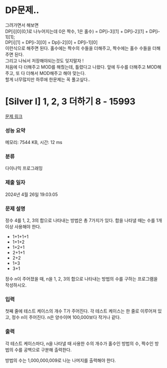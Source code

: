 # DP문제.. 
그려가면서 해보면 </br>
DP[i][0](0,1로 나누어지는데 0은 짝수, 1은 홀수) = DP[i-3][1] + DP[i-2][1] + DP[i-1][1];</br>
DP[i][1] = DP[i-3][0] + Dp[i-2][0] + DP[i-1][0] </br>
이런식으로 해주면 된다. 홀수에는 짝수의 수들을 더해주고, 짝수에는 홀수 수들을 더해주면 된다. </br>
그리고 나눠서 저장해야되는것도 잊지말자 ! </br>
처음에 다 더해주고 MOD를 해줬는데, 틀렸다고 나왔다. 앞에 두수를 더해주고 MOD해주고, 또 다 더해서 MOD해주고 해야 맞는다. </br>
할게 너무많지만 하루에 한문제는 꼭 풀고싶다.. </br>


# [Silver I] 1, 2, 3 더하기 8 - 15993 

[문제 링크](https://www.acmicpc.net/problem/15993) 

### 성능 요약

메모리: 7544 KB, 시간: 12 ms

### 분류

다이나믹 프로그래밍

### 제출 일자

2024년 4월 26일 19:03:05

### 문제 설명

<p>정수 4를 1, 2, 3의 합으로 나타내는 방법은 총 7가지가 있다. 합을 나타낼 때는 수를 1개 이상 사용해야 한다.</p>

<ul>
	<li>1+1+1+1</li>
	<li>1+1+2</li>
	<li>1+2+1</li>
	<li>2+1+1</li>
	<li>2+2</li>
	<li>1+3</li>
	<li>3+1</li>
</ul>

<p>정수 n이 주어졌을 때, n을 1, 2, 3의 합으로 나타내는 방법의 수를 구하는 프로그램을 작성하시오.</p>

### 입력 

 <p>첫째 줄에 테스트 케이스의 개수 T가 주어진다. 각 테스트 케이스는 한 줄로 이루어져 있고, 정수 n이 주어진다. n은 양수이며 100,000보다 작거나 같다.</p>

### 출력 

 <p>각 테스트 케이스마다, n을 나타낼 때 사용한 수의 개수가 홀수인 방법의 수, 짝수인 방법의 수를 공백으로 구분해 출력한다.</p>

<p>방법의 수는 1,000,000,009로 나눈 나머지를 출력해야 한다.</p>

